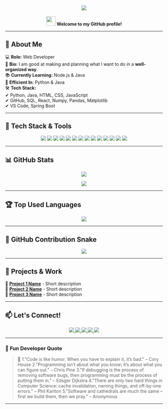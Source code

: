 <h1 align="center">
  <img src="https://readme-typing-svg.herokuapp.com?font=Fira+Code&size=15&duration=1500&color=36BCF7&background=00000000&center=true&vCenter=true&lines=Hi+There!+I'm+Abhi+Sharma!+🚀;Web+Developer+💻;Python+%7C+Java+%7C+Node.js">
</h1>

<p align="center">
  <img src="https://media.giphy.com/media/hvRJCLFzcasrR4ia7z/giphy.gif" width="30"> 
  <b>Welcome to my GitHub profile!</b>
</p>

---

## 🌟 **About Me**
💻 **Role:** Web Developer  
📌 **Bio:** I am good at making and planning what I want to do in a **well-organized way**.  
📚 **Currently Learning:** Node.js & Java  
🚀 **Efficient In:** Python & Java  
🛠 **Tech Stack:**  
✔ Python, Java, HTML, CSS, JavaScript  
✔ GitHub, SQL, React, Numpy, Pandas, Matplotlib  
✔ VS Code, Spring Boot  

---

## 🚀 **Tech Stack & Tools**
<p align="center">
  <img src="https://img.shields.io/badge/Python-3776AB?style=for-the-badge&logo=python&logoColor=white">
  <img src="https://img.shields.io/badge/Java-ED8B00?style=for-the-badge&logo=java&logoColor=white">
  <img src="https://img.shields.io/badge/JavaScript-F7DF1E?style=for-the-badge&logo=javascript&logoColor=black">
  <img src="https://img.shields.io/badge/HTML5-E34F26?style=for-the-badge&logo=html5&logoColor=white">
  <img src="https://img.shields.io/badge/CSS3-1572B6?style=for-the-badge&logo=css3&logoColor=white">
  <img src="https://img.shields.io/badge/React-20232A?style=for-the-badge&logo=react&logoColor=61DAFB">
  <img src="https://img.shields.io/badge/Node.js-43853D?style=for-the-badge&logo=node.js&logoColor=white">
  <img src="https://img.shields.io/badge/GitHub-100000?style=for-the-badge&logo=github&logoColor=white">
  <img src="https://img.shields.io/badge/SQL-4479A1?style=for-the-badge&logo=mysql&logoColor=white">
  <img src="https://img.shields.io/badge/Springboot-6DB33F?style=for-the-badge&logo=springboot&logoColor=white">
  <img src="https://img.shields.io/badge/Numpy-013243?style=for-the-badge&logo=numpy&logoColor=white">
  <img src="https://img.shields.io/badge/Pandas-150458?style=for-the-badge&logo=pandas&logoColor=white">
  <img src="https://img.shields.io/badge/Matplotlib-008080?style=for-the-badge&logo=matplotlib&logoColor=white">
  <img src="https://img.shields.io/badge/VS%20Code-007ACC?style=for-the-badge&logo=visual-studio-code&logoColor=white">
</p>

---

## 📊 **GitHub Stats**
<p align="center">
  <img src="https://github-readme-streak-stats.herokuapp.com/?user=itsAbhisharma2905&theme=tokyonight" />
</p>
<p align="center">
  <img src="https://github-readme-stats.vercel.app/api?username=itsAbhisharma2905&show_icons=true&theme=tokyonight" />
</p>

---

## 🏆 **Top Used Languages**
<p align="center">
  <img src="https://github-readme-stats.vercel.app/api/top-langs/?username=itsAbhisharma2905&layout=compact&theme=tokyonight" />
</p>

---

## 🐍 **GitHub Contribution Snake**
<p align="center">
  <img src="https://github.com/itsAbhisharma2905/itsAbhisharma2905/blob/output/github-contribution-grid-snake.svg" />
</p>

---

## 🚀 **Projects & Work**
🔹 **[Project 1 Name](your-project-link)** - Short description  
🔹 **[Project 2 Name](your-project-link)** - Short description  
🔹 **[Project 3 Name](your-project-link)** - Short description  

---

## 📫 **Let's Connect!**
<p align="center">
  <a href="https://github.com/itsAbhisharma2905">
    <img src="https://img.shields.io/badge/GitHub-100000?style=for-the-badge&logo=github&logoColor=white">
  </a>
  <a href="https://linkedin.com/in/your-linkedin">
    <img src="https://img.shields.io/badge/LinkedIn-0077B5?style=for-the-badge&logo=linkedin&logoColor=white">
  </a>
  <a href="mailto:your-email@example.com">
    <img src="https://img.shields.io/badge/Email-D14836?style=for-the-badge&logo=gmail&logoColor=white">
  </a>
  <a href="https://twitter.com/your-twitter">
    <img src="https://img.shields.io/badge/Twitter-1DA1F2?style=for-the-badge&logo=twitter&logoColor=white">
  </a>
  <a href="https://your-portfolio.com">
    <img src="https://img.shields.io/badge/Portfolio-FF5722?style=for-the-badge&logo=google-chrome&logoColor=white">
  </a>
</p>

---

### 🎵 **Fun Developer Quote**
> 🚀
1."Code is like humor. When you have to explain it, it’s bad." – Cory House
2."Programming isn’t about what you know; it’s about what you can figure out." – Chris Pine
3."If debugging is the process of removing software bugs, then programming must be the process of putting them in." – Edsger Dijkstra
4."There are only two hard things in Computer Science: cache invalidation, naming things, and off-by-one errors." – Phil Karlton
5."Software and cathedrals are much the same – first we build them, then we pray." – Anonymous 

---
